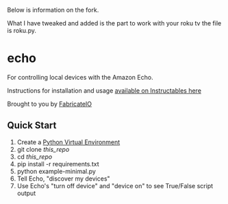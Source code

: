 
Below is information on the fork.

What I have tweaked and added is the part to work with your roku tv the file is roku.py.


# echo
For controlling local devices with the Amazon Echo.

Instructions for installation and usage [available on Instructables here](http://www.instructables.com/id/Hacking-the-Amazon-Echo/)

Brought to you by [FabricateIO](http://fabricate.io)

## Quick Start

1. Create a [Python Virtual Environment](http://docs.python-guide.org/en/latest/dev/virtualenvs/)
2. git clone *this_repo*
3. cd *this_repo*
4. pip install -r requirements.txt
4. python example-minimal.py
6. Tell Echo, "discover my devices"
7. Use Echo's "turn off device" and "device on" to see True/False script output


